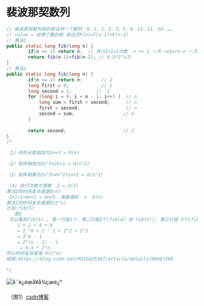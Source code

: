 # 裴波那契数列

```java
// 裴波那契数列指的是这样一个数列：0、1、1、2、3、5、8、13、21、34、……
// value = 前两个数的和 表达式F(n)=F(n-1)+F(n-2)
// 算法1
public static long fib(long n) {
		if(n <= 1) return n;  // 执行1+1=2次数  n <= 1 一次 return n 一次
		return fib(n-1)+fib(n-2); // 0.5*2^n次
}
// 算法2
public static long fib(long n) {
		if(n <= 1) return n;       // 2
		long first = 0;            // 1
		long second = 1;         //  1
		for (long i = 0; i < n - 1; i++) {  // n 
			long sum = first + second;      // n
			first = second;                 // n
			second = sum;                  // n
		}
		
		return second;                     // 1
}
/*

（1）阵列元素相加为2n+3 = O(n)

（2）矩阵相加为2n^2+2n+1 = O(n^2)

（3）矩阵相乘为2n^3+4n^2+2n+2 = O(n^3)

 (4) 执行次数为常数  2 = O(1)
算法2的时间复杂度是O(n) 
 2+1+1+4n+1 = 4n+5  取最高阶  n  O(n)
算法1的时间复杂度是O(2^n)
比如:fib(5)
   图1
 可以看到fib(5) , 第一行是1个，第二行是2个(fib(4) 和 fib(3)), 第三行是 4个(fib(3),fib(2),fib(2),fib(1)) , 第四行是 6个。第五行 2个。
	1 + 2 + 4 + 8 
	= 2 ^0 + 2 ^ 1 + 2^2 + 2^3
	= 2^4 - 1
	= 2^(n - 1) - 1
	 = 0.5 * 2^n
所以时间复杂度是 O(2^n)
链接:https://blog.csdn.net/M316625387/article/details/89467298

*/

```



![å¨è¿éæå¥å¾çæè¿°](https://img-blog.csdnimg.cn/20190423103623317.png?x-oss-process=image/watermark,type_ZmFuZ3poZW5naGVpdGk,shadow_10,text_aHR0cHM6Ly9ibG9nLmNzZG4ubmV0L00zMTY2MjUzODc=,size_16,color_FFFFFF,t_70)

​																									（图1）[csdn博客](https://blog.csdn.net/M316625387/article/details/89467298)

